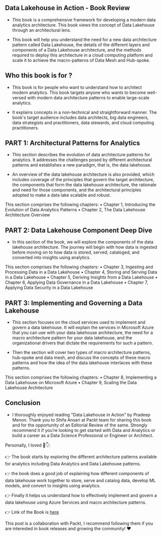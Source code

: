 ## Data Lakehouse in Action - Book Review

- This book is a comprehensive framework for developing a modern data analytics architecture. This book views the concept of Data Lakehouse through an architectural lens. 

- This book will help you understand the need for a new data architecture pattern called Data Lakehouse, the details of the different layers and components of a Data Lakehouse architecture, and the methods required to deploy this architecture in a cloud computing platform and scale it to achieve the macro-patterns of Data Mesh and Hub-spoke.

## Who this book is for ?

- This book is for people who want to understand how to architect modern analytics. This book targets anyone who wants to become well-versed with modern data architecture patterns to enable large-scale analytics. 

- It explains concepts in a non-technical and straightforward manner. The book's target audience includes data architects, big data engineers, data strategists and practitioners, data stewards, and cloud computing practitioners.

## PART 1: Architectural Patterns for Analytics

- This section describes the evolution of data architecture patterns for analytics. It addresses the challenges posed by different architectural patterns and establishes a new paradigm, that is, the data lakehouse. 

- An overview of the data lakehouse architecture is also provided, which includes coverage of the principles that govern the target architecture, the components that form the data lakehouse architecture, the rationale and need for those components, and the architectural principles adopted to make a data lake scalable and robust.

This section comprises the following chapters:
• Chapter 1, Introducing the Evolution of Data Analytics Patterns
• Chapter 2, The Data Lakehouse Architecture Overview

## PART 2: Data Lakehouse Component Deep Dive

- In this section of the book, we will explore the components of the data lakehouse architecture. The journey will begin with how data is ingested before moving on to how data is stored, served, cataloged, and converted into insights using analytics.

This section comprises the following chapters:
• Chapter 3, Ingesting and Processing Data in a Data Lakehouse
• Chapter 4, Storing and Serving Data in a Data Lakehouse
• Chapter 5, Deriving Insights from a Data Lakehouse
• Chapter 6, Applying Data Governance in a Data Lakehouse
• Chapter 7, Applying Data Security in a Data Lakehouse

## PART 3: Implementing and Governing a Data Lakehouse

- This section focuses on the cloud services used to implement and govern a data lakehouse. It will explain the services in Microsoft Azure that you can use with your data lakehouse architecture, the need for a macro architecture pattern for your data lakehouse, and the organizational drivers that dictate the requirements for such a pattern. 

- Then the section will cover two types of macro architecture patterns, hub-spoke and data mesh, and discuss the concepts of these macro patterns and how the idea of the data lakehouse interlaces with these patterns.

This section comprises the following chapters:
• Chapter 8, Implementing a Data Lakehouse on Microsoft Azure
• Chapter 9, Scaling the Data Lakehouse Architecture

## Conclusion

- I thoroughly enjoyed reading "Data Lakehouse in Action" by Pradeep Menon. Thank you to Shifa Ansari at Packt team for sharing this book and for the opportunity of an Editorial Review of the same. Strongly recommend it if you’re looking to get started with Data and Analytics or build a career as a Data Science Professional or Engineer or Architect.

Personally, I loved 👀👇:

👉 The book starts by exploring the different architecture patterns available for analytics including Data Analytics and Data Lakehouse patterns.

👉 the book does a good job of explaining how different components of data lakehouse work together to store, serve and catalog data, develop ML models, and convert to insights using analytics.

👉 Finally it helps us understand how to effectively implement and  govern a data lakehouse using Azure Services and macro architecture patterns.

👉 Link of the Book is [here](https://packt.link/exYC7) 

This post is a collaboration with Packt, I recommend following them if you are interested in book releases and growing the community! ❤